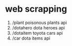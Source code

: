 # web scrapping

1. /plant poisonous plants api
2. /dotahero dota heroes api
3. /dotaitem toyota cars api
4. /car dota items api
